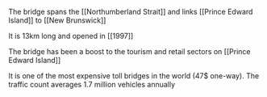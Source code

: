 The bridge spans the [[Northumberland Strait]] and links [[Prince Edward Island]] to [[New Brunswick]]

It is 13km long and opened in [[1997]]

The bridge has been a boost to the tourism and retail sectors on [[Prince Edward Island]]

It is one of the most expensive toll bridges in the world (47$ one-way). The traffic count averages 1.7 million vehicles annually

